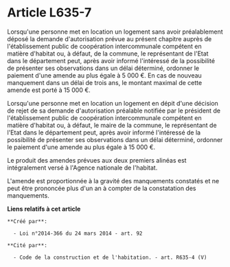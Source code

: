 # Article L635-7

Lorsqu'une personne met en location un logement sans avoir préalablement déposé la demande d'autorisation prévue au présent
chapitre auprès de l'établissement public de coopération intercommunale compétent en matière d'habitat ou, à défaut, de la
commune, le représentant de l'Etat dans le département peut, après avoir informé l'intéressé de la possibilité de présenter
ses observations dans un délai déterminé, ordonner le paiement d'une amende au plus égale à 5 000 €. En cas de nouveau
manquement dans un délai de trois ans, le montant maximal de cette amende est porté à 15 000 €. 

Lorsqu'une personne met en location un logement en dépit d'une décision de rejet de sa demande d'autorisation préalable
notifiée par le président de l'établissement public de coopération intercommunale compétent en matière d'habitat ou, à
défaut, le maire de la commune, le représentant de l'Etat dans le département peut, après avoir informé l'intéressé de la
possibilité de présenter ses observations dans un délai déterminé, ordonner le paiement d'une amende au plus égale à 15 000
€. 

Le produit des amendes prévues aux deux premiers alinéas est intégralement versé à l'Agence nationale de l'habitat. 

L'amende est proportionnée à la gravité des manquements constatés et ne peut être prononcée plus d'un an à compter de la
constatation des manquements.

**Liens relatifs à cet article**

	**Créé par**:

	  - Loi n°2014-366 du 24 mars 2014 - art. 92

	**Cité par**:

	  - Code de la construction et de l'habitation. - art. R635-4 (V)
